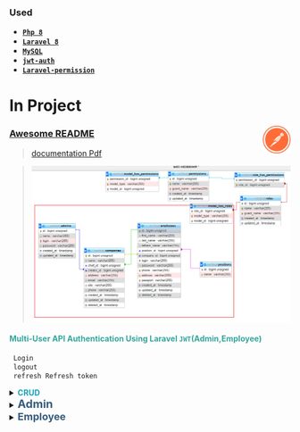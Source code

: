 ### Used

- **[`Php 8`](https://www.php.net/releases/8.0/ru.php#:~:text=PHP%208.0%20%E2%80%94%20%D0%B1%D0%BE%D0%BB%D1%8C%D1%88%D0%BE%D0%B5%20%D0%BE%D0%B1%D0%BD%D0%BE%D0%B2%D0%BB%D0%B5%D0%BD%D0%B8%D0%B5%20%D1%8F%D0%B7%D1%8B%D0%BA%D0%B0,%D1%82%D0%B8%D0%BF%D0%BE%D0%B2%2C%20%D0%BE%D0%B1%D1%80%D0%B0%D0%B1%D0%BE%D1%82%D0%BA%D0%B5%20%D0%BE%D1%88%D0%B8%D0%B1%D0%BE%D0%BA%20%D0%B8%20%D0%BA%D0%BE%D0%BD%D1%81%D0%B8%D1%81%D1%82%D0%B5%D0%BD%D1%82%D0%BD%D0%BE%D1%81%D1%82%D0%B8.)**
- **[`Laravel 8`](https://laravel.com/)**
- **[`MySQL`](https://www.mysql.com/)**
- **[`jwt-auth`](https://jwt-auth.readthedocs.io/en/develop/laravel-installation/)**
- **[`Laravel-permission`](https://spatie.be/docs/laravel-permission/v5/introduction)**

# In Project
<a href="https://documenter.getpostman.com/view/9990014/UVC8B5ht" target="_blank"><img src="https://github.com/TursunboyevJahongir/click-test-tesk/blob/master/public/postman.svg" align="right" width="50">
### Awesome README [](https://documenter.getpostman.com/view/9990014/UVC8B5ht)
> <a href="public/Mehnat.uz.pdf" download>documentation Pdf</a>
    
    
> <img align="center" src="public/img.png">

#### <b style="color:#35a79c ">Multi-User API Authentication Using Laravel `JWT`(Admin,Employee)</b>

     Login
     logout
     refresh Refresh token

<details><summary><b style="color:#17A2B8">CRUD</b></summary>


> C create
> 
> R read
> 
> U update
> 
> D delete


</details>

<details><summary><b style="color:#355C7D;font-size:20px">Admin</b></summary>

```
- Profile RU
- Admins CRUD --- set role
- Role CRUD
- Position CRUD
- Company CRUD
- Employee CRUD
```

</details>

<details><summary><b style="color:#355C7D;font-size:18px">Employee</b></summary>

```
- Profile RU
- Company R --self company
```

#### <b style="color:#35a79c">Director</b>

```
- Employee CRUD --to self company
- Company RU --self company
```

</details>
